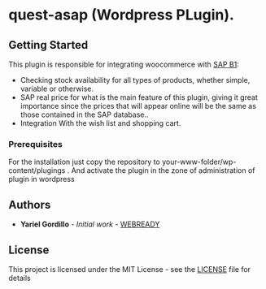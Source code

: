 # quest-asap (Wordpress PLugin).
## Getting Started

This plugin is responsible for integrating woocommerce with  [SAP B1](https://celeritech.biz/en/sap-business-one/):
- Checking stock availability for all types of products, whether simple, variable or otherwise.
- SAP real price for what is the main feature of this plugin, giving it great importance since the prices that will appear online will be the same as those contained in the SAP database..
- Integration With the wish list and shopping cart.

### Prerequisites
For the installation just copy the repository to your-www-folder/wp-content/plugings . And activate the plugin in the zone of administration of plugin in wordpress
## Authors

* **Yariel Gordillo** - *Initial work* - [WEBREADY](https://github.com/yarielg)

## License

This project is licensed under the MIT License - see the [LICENSE](LICENSE.txt) file for details


